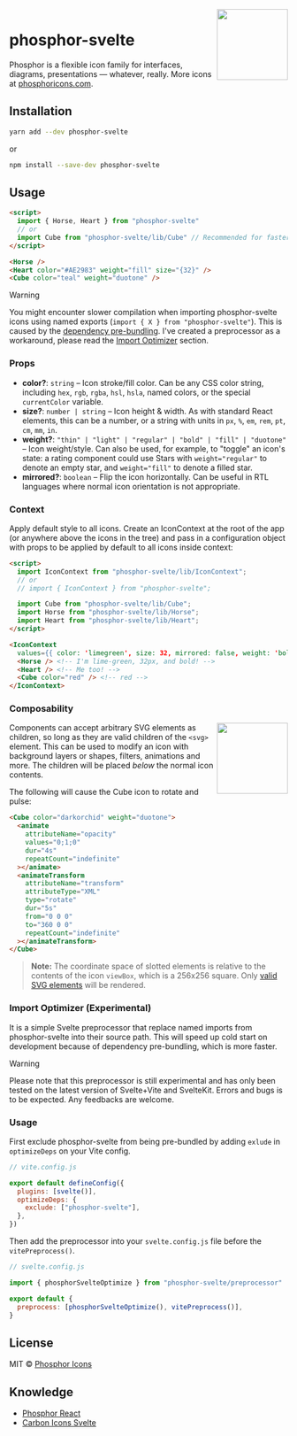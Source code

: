 <img src="./meta/phosphor-mark-tight-yellow.png" width="128" align="right" />

# phosphor-svelte

Phosphor is a flexible icon family for interfaces, diagrams, presentations — whatever, really. More icons at [phosphoricons.com](https://phosphoricons.com).

## Installation

```bash
yarn add --dev phosphor-svelte
```

or

```bash
npm install --save-dev phosphor-svelte
```

## Usage

```html
<script>
  import { Horse, Heart } from "phosphor-svelte"
  // or
  import Cube from "phosphor-svelte/lib/Cube" // Recommended for faster compiling
</script>

<Horse />
<Heart color="#AE2983" weight="fill" size="{32}" />
<Cube color="teal" weight="duotone" />
```

> [!WARNING]
> You might encounter slower compilation when importing phosphor-svelte icons using named exports (`import { X } from "phosphor-svelte"`).
> This is caused by the [dependency pre-bundling](https://vitejs.dev/guide/dep-pre-bundling.html#dependency-pre-bundling).
> I've created a preprocessor as a workaround, please read the [Import Optimizer](#import-optimizer-experimental) section.

### Props

- **color?**: `string` – Icon stroke/fill color. Can be any CSS color string, including `hex`, `rgb`, `rgba`, `hsl`, `hsla`, named colors, or the special `currentColor` variable.
- **size?**: `number | string` – Icon height & width. As with standard React elements, this can be a number, or a string with units in `px`, `%`, `em`, `rem`, `pt`, `cm`, `mm`, `in`.
- **weight?**: `"thin" | "light" | "regular" | "bold" | "fill" | "duotone"` – Icon weight/style. Can also be used, for example, to "toggle" an icon's state: a rating component could use Stars with `weight="regular"` to denote an empty star, and `weight="fill"` to denote a filled star.
- **mirrored?**: `boolean` – Flip the icon horizontally. Can be useful in RTL languages where normal icon orientation is not appropriate.

### Context

Apply default style to all icons. Create an IconContext at the root of the app (or anywhere above the icons in the tree) and pass in a configuration object with props to be applied by default to all icons inside context:

```html
<script>
  import IconContext from "phosphor-svelte/lib/IconContext";
  // or
  // import { IconContext } from "phosphor-svelte";

  import Cube from "phosphor-svelte/lib/Cube";
  import Horse from "phosphor-svelte/lib/Horse";
  import Heart from "phosphor-svelte/lib/Heart";
</script>

<IconContext
  values={{ color: 'limegreen', size: 32, mirrored: false, weight: 'bold' }}>
  <Horse /> <!-- I'm lime-green, 32px, and bold! -->
  <Heart /> <!-- Me too! -->
  <Cube color="red" /> <!-- red -->
</IconContext>
```

### Composability

<img src="./meta/cube-rotate.svg" width="128" align="right" />

Components can accept arbitrary SVG elements as children, so long as they are valid children of the `<svg>` element. This can be used to modify an icon with background layers or shapes, filters, animations and more. The children will be placed _below_ the normal icon contents.

The following will cause the Cube icon to rotate and pulse:

```html
<Cube color="darkorchid" weight="duotone">
  <animate
    attributeName="opacity"
    values="0;1;0"
    dur="4s"
    repeatCount="indefinite"
  ></animate>
  <animateTransform
    attributeName="transform"
    attributeType="XML"
    type="rotate"
    dur="5s"
    from="0 0 0"
    to="360 0 0"
    repeatCount="indefinite"
  ></animateTransform>
</Cube>
```

> **Note:** The coordinate space of slotted elements is relative to the contents of the icon `viewBox`, which is a 256x256 square. Only [valid SVG elements](https://developer.mozilla.org/en-US/docs/Web/SVG/Element#SVG_elements_by_category) will be rendered.

### Import Optimizer (Experimental)

It is a simple Svelte preprocessor that replace named imports from phosphor-svelte into their source path. This will speed up cold start on development because of dependency pre-bundling, which is more faster.

> [!WARNING]  
> Please note that this preprocessor is still experimental and has only been tested on the latest version of Svelte+Vite and SvelteKit.
> Errors and bugs is to be expected.
> Any feedbacks are welcome.

### Usage

First exclude phosphor-svelte from being pre-bundled by adding `exlude` in `optimizeDeps` on your Vite config.

```javascript
// vite.config.js

export default defineConfig({
  plugins: [svelte()],
  optimizeDeps: {
    exclude: ["phosphor-svelte"],
  },
})
```

Then add the preprocessor into your `svelte.config.js` file before the `vitePreprocess()`.

```javascript
// svelte.config.js

import { phosphorSvelteOptimize } from "phosphor-svelte/preprocessor"

export default {
  preprocess: [phosphorSvelteOptimize(), vitePreprocess()],
}
```

## License

MIT © [Phosphor Icons](https://github.com/phosphor-icons)

## Knowledge

- [Phosphor React](https://github.com/phosphor-icons/phosphor-react/)
- [Carbon Icons Svelte](https://github.com/IBM/carbon-icons-svelte/)
